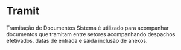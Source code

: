 # Tramit
Tramitação de Documentos
Sistema é utilizado para acompanhar documentos que tramitam entre setores acompanhando despachos efetivados, datas de entrada e saida inclusão de anexos.
